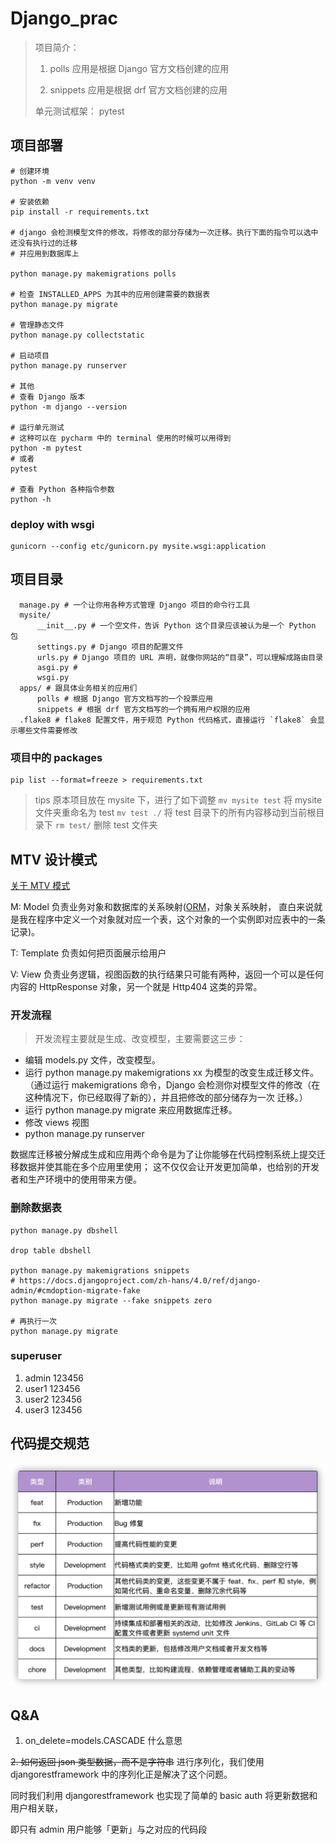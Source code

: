# Django_prac
> 项目简介：
> 
> 1. polls 应用是根据 Django 官方文档创建的应用
>
> 2. snippets 应用是根据 drf 官方文档创建的应用
> 
> 单元测试框架： pytest
## 项目部署
```shell
# 创建环境
python -m venv venv

# 安装依赖
pip install -r requirements.txt

# django 会检测模型文件的修改，将修改的部分存储为一次迁移。执行下面的指令可以选中还没有执行过的迁移
# 并应用到数据库上

python manage.py makemigrations polls

# 检查 INSTALLED_APPS 为其中的应用创建需要的数据表
python manage.py migrate

# 管理静态文件
python manage.py collectstatic

# 启动项目
python manage.py runserver

# 其他
# 查看 Django 版本
python -m django --version

# 运行单元测试
# 这种可以在 pycharm 中的 terminal 使用的时候可以用得到
python -m pytest 
# 或者
pytest

# 查看 Python 各种指令参数
python -h

```

### deploy with wsgi
```shell
gunicorn --config etc/gunicorn.py mysite.wsgi:application
```

## 项目目录
```shell
  manage.py # 一个让你用各种方式管理 Django 项目的命令行工具
  mysite/
      __init__.py # 一个空文件，告诉 Python 这个目录应该被认为是一个 Python 包
      settings.py # Django 项目的配置文件
      urls.py # Django 项目的 URL 声明，就像你网站的“目录”，可以理解成路由目录
      asgi.py # 
      wsgi.py
  apps/ # 跟具体业务相关的应用们
      polls # 根据 Django 官方文档写的一个投票应用
      snippets # 根据 drf 官方文档写的一个拥有用户权限的应用
  .flake8 # flake8 配置文件，用于规范 Python 代码格式，直接运行 `flake8` 会显示哪些文件需要修改
```
### 项目中的 packages
```shell
pip list --format=freeze > requirements.txt
```

> tips
> 原本项目放在 mysite 下，进行了如下调整
> `mv mysite test` 将 mysite 文件夹重命名为 test
> `mv test ./` 将 test 目录下的所有内容移动到当前根目录下
> `rm test/`  删除 test 文件夹
## MTV 设计模式
[关于 MTV 模式](https://blog.csdn.net/dbanote/article/details/11338953)

M: Model 负责业务对象和数据库的关系映射([ORM](https://zhuanlan.zhihu.com/p/27188788)，对象关系映射，
直白来说就是我在程序中定义一个对象就对应一个表，这个对象的一个实例即对应表中的一条记录)。

T: Template 负责如何把页面展示给用户

V: View 负责业务逻辑，视图函数的执行结果只可能有两种，返回一个可以是任何内容的 HttpResponse 对象，另一个就是 Http404 这类的异常。

### 开发流程
> 开发流程主要就是生成、改变模型，主要需要这三步：

- 编辑 models.py 文件，改变模型。
- 运行 python manage.py makemigrations xx 为模型的改变生成迁移文件。（通过运行 makemigrations 命令，Django 会检测你对模型文件的修改（在这种情况下，你已经取得了新的），并且把修改的部分储存为一次 迁移。）
- 运行 python manage.py migrate 来应用数据库迁移。
- 修改 views 视图
- python manage.py runserver

数据库迁移被分解成生成和应用两个命令是为了让你能够在代码控制系统上提交迁移数据并使其能在多个应用里使用； 
这不仅仅会让开发更加简单，也给别的开发者和生产环境中的使用带来方便。

### 删除数据表
```shell
python manage.py dbshell

drop table dbshell

python manage.py makemigrations snippets
# https://docs.djangoproject.com/zh-hans/4.0/ref/django-admin/#cmdoption-migrate-fake
python manage.py migrate --fake snippets zero

# 再执行一次
python manage.py migrate

```
### superuser 
1. admin 123456 
2. user1 123456
3. user2 123456
4. user3 123456

## 代码提交规范
![代码提交规范](img.png)

## Q&A
1. on_delete=models.CASCADE 什么意思

~~2. 如何返回 json 类型数据，而不是字符串~~
进行序列化，我们使用 djangorestframework 中的序列化正是解决了这个问题。

同时我们利用 djangorestframework 也实现了简单的 basic auth 将更新数据和用户相关联，

即只有 admin 用户能够「更新」与之对应的代码段